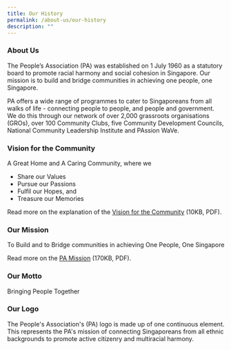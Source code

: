 ```yaml
---
title: Our History
permalink: /about-us/our-history
description: ""
---
```

### About Us

The People’s Association (PA) was established on 1 July 1960 as a statutory board to promote racial harmony and social cohesion in Singapore. Our mission is to build and bridge communities in achieving one people, one Singapore.

PA offers a wide range of programmes to cater to Singaporeans from all walks of life - connecting people to people, and people and government. We do this through our network of over 2,000 grassroots organisations (GROs), over 100 Community Clubs, five Community Development Councils, National Community Leadership Institute and PAssion WaVe.

### Vision for the Community

A Great Home and A Caring Community, where we

*   Share our Values
*   Pursue our Passions
*   Fulfil our Hopes, and
*   Treasure our Memories

Read more on the explanation of the [Vision for the Community](https://www.pa.gov.sg/docs/default-source/others-documents/about-us-doc/vision-for-the-community.pdf) (10KB, PDF).

### Our Mission

To Build and to Bridge communities in achieving One People, One Singapore

Read more on the [PA Mission](https://www.pa.gov.sg/docs/default-source/others-documents/about-us-doc/pa's-mission-statement.pdf) (170KB, PDF).

### Our Motto

Bringing People Together

### Our Logo



The People's Association's (PA) logo is made up of one continuous element. This represents the PA's mission of connecting Singaporeans from all ethnic backgrounds to promote active citizenry and multiracial harmony.


